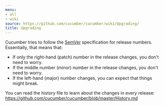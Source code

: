 ```yaml
---
menu:
- all
- wiki
source: https://github.com/cucumber/cucumber/wiki/Upgrading/
title: Upgrading
---
```


Cucumber tries to follow the [SemVer](http://semver.org/) specification for release numbers. Essentially, that means that:

- If only the right-hand (patch) number in the release changes, you don't need to worry.
- If the middle number (minor) number in the release changes, you don't need to worry.
- If the left-hand (major) number changes, you can expect that things might break.

You can read the history file to learn about the changes in every release:
<https://github.com/cucumber/cucumber/blob/master/History.md>
